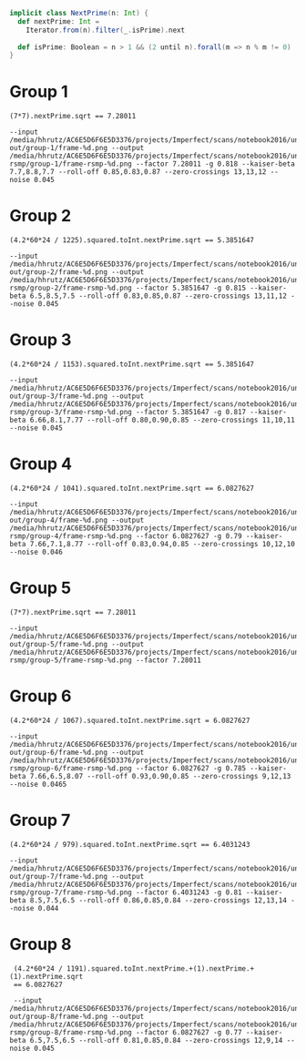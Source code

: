 ```scala
implicit class NextPrime(n: Int) {
  def nextPrime: Int = 
    Iterator.from(n).filter(_.isPrime).next
    
  def isPrime: Boolean = n > 1 && (2 until n).forall(m => n % m != 0)
}
```

# Group 1

    (7*7).nextPrime.sqrt == 7.28011

    --input /media/hhrutz/AC6E5D6F6E5D3376/projects/Imperfect/scans/notebook2016/universe-out/group-1/frame-%d.png --output /media/hhrutz/AC6E5D6F6E5D3376/projects/Imperfect/scans/notebook2016/universe-rsmp/group-1/frame-rsmp-%d.png --factor 7.28011 -g 0.818 --kaiser-beta 7.7,8.8,7.7 --roll-off 0.85,0.83,0.87 --zero-crossings 13,13,12 --noise 0.045

# Group 2

    (4.2*60*24 / 1225).squared.toInt.nextPrime.sqrt == 5.3851647

    --input /media/hhrutz/AC6E5D6F6E5D3376/projects/Imperfect/scans/notebook2016/universe-out/group-2/frame-%d.png --output /media/hhrutz/AC6E5D6F6E5D3376/projects/Imperfect/scans/notebook2016/universe-rsmp/group-2/frame-rsmp-%d.png --factor 5.3851647 -g 0.815 --kaiser-beta 6.5,8.5,7.5 --roll-off 0.83,0.85,0.87 --zero-crossings 13,11,12 --noise 0.045

# Group 3

    (4.2*60*24 / 1153).squared.toInt.nextPrime.sqrt == 5.3851647

    --input /media/hhrutz/AC6E5D6F6E5D3376/projects/Imperfect/scans/notebook2016/universe-out/group-3/frame-%d.png --output /media/hhrutz/AC6E5D6F6E5D3376/projects/Imperfect/scans/notebook2016/universe-rsmp/group-3/frame-rsmp-%d.png --factor 5.3851647 -g 0.817 --kaiser-beta 6.66,8.1,7.77 --roll-off 0.80,0.90,0.85 --zero-crossings 11,10,11 --noise 0.045

# Group 4

    (4.2*60*24 / 1041).squared.toInt.nextPrime.sqrt == 6.0827627

    --input /media/hhrutz/AC6E5D6F6E5D3376/projects/Imperfect/scans/notebook2016/universe-out/group-4/frame-%d.png --output /media/hhrutz/AC6E5D6F6E5D3376/projects/Imperfect/scans/notebook2016/universe-rsmp/group-4/frame-rsmp-%d.png --factor 6.0827627 -g 0.79 --kaiser-beta 7.66,7.1,8.77 --roll-off 0.83,0.94,0.85 --zero-crossings 10,12,10 --noise 0.046

# Group 5

    (7*7).nextPrime.sqrt == 7.28011

    --input /media/hhrutz/AC6E5D6F6E5D3376/projects/Imperfect/scans/notebook2016/universe-out/group-5/frame-%d.png --output /media/hhrutz/AC6E5D6F6E5D3376/projects/Imperfect/scans/notebook2016/universe-rsmp/group-5/frame-rsmp-%d.png --factor 7.28011

# Group 6

    (4.2*60*24 / 1067).squared.toInt.nextPrime.sqrt = 6.0827627

    --input /media/hhrutz/AC6E5D6F6E5D3376/projects/Imperfect/scans/notebook2016/universe-out/group-6/frame-%d.png --output /media/hhrutz/AC6E5D6F6E5D3376/projects/Imperfect/scans/notebook2016/universe-rsmp/group-6/frame-rsmp-%d.png --factor 6.0827627 -g 0.785 --kaiser-beta 7.66,6.5,8.07 --roll-off 0.93,0.90,0.85 --zero-crossings 9,12,13 --noise 0.0465

# Group 7

    (4.2*60*24 / 979).squared.toInt.nextPrime.sqrt == 6.4031243

    --input /media/hhrutz/AC6E5D6F6E5D3376/projects/Imperfect/scans/notebook2016/universe-out/group-7/frame-%d.png --output /media/hhrutz/AC6E5D6F6E5D3376/projects/Imperfect/scans/notebook2016/universe-rsmp/group-7/frame-rsmp-%d.png --factor 6.4031243 -g 0.81 --kaiser-beta 8.5,7.5,6.5 --roll-off 0.86,0.85,0.84 --zero-crossings 12,13,14 --noise 0.044
    
 # Group 8
 
     (4.2*60*24 / 1191).squared.toInt.nextPrime.+(1).nextPrime.+(1).nextPrime.sqrt
     == 6.0827627
 
     --input /media/hhrutz/AC6E5D6F6E5D3376/projects/Imperfect/scans/notebook2016/universe-out/group-8/frame-%d.png --output /media/hhrutz/AC6E5D6F6E5D3376/projects/Imperfect/scans/notebook2016/universe-rsmp/group-8/frame-rsmp-%d.png --factor 6.0827627 -g 0.77 --kaiser-beta 6.5,7.5,6.5 --roll-off 0.81,0.85,0.84 --zero-crossings 12,9,14 --noise 0.045
